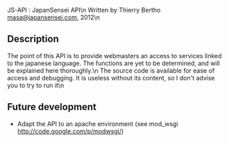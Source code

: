 JS-API : JapanSensei API\n
Written by Thierry Bertho <masa@japansensei.com>, 2012\n


Description
-----------

The point of this API is to provide webmasters an access to services linked to the japanese language. The functions are yet to be determined, and will be explained here thoroughly.\n
The source code is available for ease of access and debugging. It is useless without its content, so I don't advise you to try to run it\n


Future development
------------------

- Adapt the API to an apache environment (see mod_wsgi http://code.google.com/p/modwsgi/)
